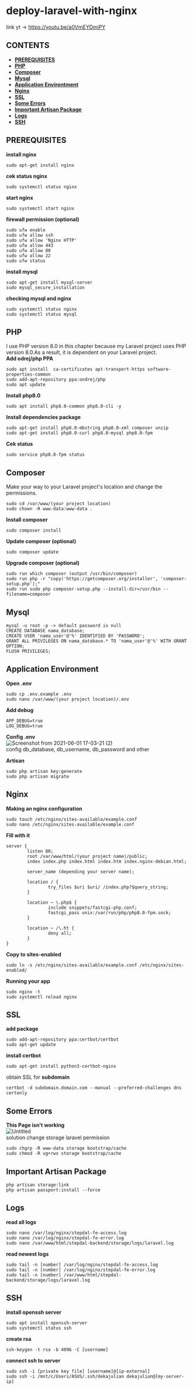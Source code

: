 # deploy-laravel-with-nginx

link yt -> https://youtu.be/a0VmEYDmiPY

## **CONTENTS**
* [**PREREQUISITES**](#prerequisites)
* [**PHP**](#php)
* [**Composer**](#composer)
* [**Mysql**](#mysql)
* [**Application Environtment**](#application-environment)
* [**Nginx**](#nginx)
* [**SSL**](#ssl)
* [**Some Errors**](#some-errors)
* [**Important Artisan Package**](#important-artisan-package)
* [**Logs**](#logs)
* [**SSH**](#ssh)

## PREREQUISITES
**install nginx**
```
sudo apt-get install nginx
```
**cek status nginx**
```
sudo systemctl status nginx
```
**start nginx**
```
sudo systemctl start nginx
```
**firewall permission (optional)**
```
sudo ufw enable
sudo ufw allow ssh
sudo ufw allow 'Nginx HTTP'
sudo ufw allow 443
sudo ufw allow 80
sudo ufw allow 22
sudo ufw status
```
**install mysql**
```
sudo apt-get install mysql-server
sudo mysql_secure_installation
```
**checking mysql and nginx**
```
sudo systemctl status nginx
sudo systemctl status mysql
```
## PHP
I use PHP version 8.0 in this chapter because my Laravel project uses PHP version 8.0.As a result, it is dependent on your Laravel project.  
**Add odrej/php PPA**  
```
sudo apt install  ca-certificates apt-transport-https software-properties-common
sudo add-apt-repository ppa:ondrej/php
sudo apt update
```
**Install php8.0**
```
sudo apt install php8.0-common php8.0-cli -y
```
**Install dependencies package**
```
sudo apt-get install php8.0-mbstring php8.0-xml composer unzip
sudo apt-get install php8.0-curl php8.0-mysql php8.0-fpm
```
**Cek status**
```
sudo service php8.0-fpm status
```
## Composer
Make your way to your Laravel project's location and change the permissions.  
```
sudo cd /var/www/(your project location)
sudo chown -R www-data:www-data .
```
**Install composer**
```
sudo composer install
```
**Update composer (optional)**
```
sudo composer update
```
**Upgrade composer (optional)**
```
sudo run which composer (output /usr/bin/composer)
sudo run php -r "copy('https://getcomposer.org/installer', 'composer-setup.php');"
sudo run sudo php composer-setup.php --install-dir=/usr/bin --filename=composer
```
## Mysql
```
mysql -u root -p -> default password is null
CREATE DATABASE nama_database;
CREATE USER 'nama_user'@'%' IDENTIFIED BY 'PASSWORD';
GRANT ALL PRIVILEGES ON nama_database.* TO 'nama_user'@'%' WITH GRANT OPTION;
FLUSH PRIVILEGES;
```
## Application Environment
**Open .env**
```
sudo cp .env.example .env
sudo nano /var/www/(your project location)/.env
```
**Add debug**
```
APP_DEBUG=true
LOG_DEBUG=true
```
**Config .env**  
![Screenshot from 2021-06-01 17-03-21 (2)](https://user-images.githubusercontent.com/55046884/133882603-1993a233-5c45-4e5a-af81-5921b38fa45b.png)  
config db_database, db_username, db_password and other

**Artisan**
```
sudo php artisan key:generate
sudo php artisan migrate
```
## Nginx
**Making an nginx configuration**
```
sudo touch /etc/nginx/sites-available/example.conf
sudo nano /etc/nginx/sites-available/example.conf
```
**Fill with it**
```
server {
        listen 80;
        root /var/www/html/(your project name)/public;
        index index.php index.html index.htm index.nginx-debian.html;

        server_name (depending your server name);

        location / {
                try_files $uri $uri/ /index.php?$query_string;
        }

        location ~ \.php$ {
                include snippets/fastcgi-php.conf;
                fastcgi_pass unix:/var/run/php/php8.0-fpm.sock;
        }

        location ~ /\.ht {
                deny all;
        }
}
```
**Copy to sites-enabled**
```
sudo ln -s /etc/nginx/sites-available/example.conf /etc/nginx/sites-enabled/
```
**Running your app**
```
sudo nginx -t
sudo systemctl reload nginx
```
## SSL 
**add package**
```
sudo add-apt-repository ppa:certbot/certbot
sudo apt-get update
```
**install certbot**
```
sudo apt-get install python3-certbot-nginx
```
obtain SSL for **subdomain**
```
certbot -d subdomain.domain.com --manual --preferred-challenges dns certonly
```

## Some Errors
**This Page isn't working**  
![Untitled](https://user-images.githubusercontent.com/55046884/132945936-948a1710-e90b-4d50-b39b-4321d6247b4f.png)  
solution change storage laravel permission
```
sudo chgrp -R www-data storage bootstrap/cache
sudo chmod -R ug+rwx storage bootstrap/cache
```

## Important Artisan Package
```
php artisan storage:link
php artisan passport:install --force
```
## Logs
**read all logs**
```
sudo nano /var/log/nginx/stepdal-fe-access.log
sudo nano /var/log/nginx/stepdal-fe-error.log
sudo nano /var/www/html/stepdal-backend/storage/logs/laravel.log
```
**read newest logs**
```
sudo tail -n [number] /var/log/nginx/stepdal-fe-access.log
sudo tail -n [number] /var/log/nginx/stepdal-fe-error.log
sudo tail -n [number] /var/www/html/stepdal-backend/storage/logs/laravel.log
```
## SSH
**install openssh server**
```
sudo apt install openssh-server
sudo systemctl status ssh
```
**create rsa**
```
ssh-keygen -t rsa -b 4096 -C [username]
```
**connect ssh to server**
```
sudo ssh -i [private key file] [username]@[ip-external]
sudo ssh -i /mnt/c/Users/ASUS/.ssh/dekajulian dekajulian@[my-server-ip]
```
